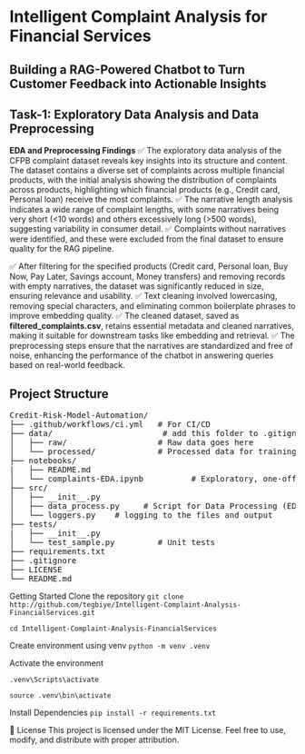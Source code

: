 # Intelligent Complaint Analysis for Financial Services

## Building a RAG-Powered Chatbot to Turn Customer Feedback into Actionable Insights

## Task-1: Exploratory Data Analysis and Data Preprocessing

**EDA and Preprocessing Findings**
✅ The exploratory data analysis of the CFPB complaint dataset reveals key insights into its structure and content.
The dataset contains a diverse set of complaints across multiple financial products, with the initial analysis showing the distribution of complaints across products, highlighting which financial products (e.g., Credit card, Personal loan) receive the most complaints.
✅ The narrative length analysis indicates a wide range of complaint lengths, with some narratives being very short (<10 words) and others excessively long (>500 words), suggesting variability in consumer detail.
✅ Complaints without narratives were identified, and these were excluded from the final dataset to ensure quality for the RAG pipeline.

✅ After filtering for the specified products (Credit card, Personal loan, Buy Now, Pay Later, Savings account, Money transfers) and removing records with empty narratives, the dataset was significantly reduced in size, ensuring relevance and usability.
✅ Text cleaning involved lowercasing, removing special characters, and eliminating common boilerplate phrases to improve embedding quality.
✅ The cleaned dataset, saved as **filtered_complaints.csv**, retains essential metadata and cleaned narratives, making it suitable for downstream tasks like embedding and retrieval.
✅ The preprocessing steps ensure that the narratives are standardized and free of noise, enhancing the performance of the chatbot in answering queries based on real-world feedback.

## Project Structure

<pre>
Credit-Risk-Model-Automation/
├── .github/workflows/ci.yml   # For CI/CD
├── data/                       # add this folder to .gitignore
│   ├── raw/                   # Raw data goes here 
│   └── processed/             # Processed data for training
├── notebooks/
|   ├── README.md
│   └── complaints-EDA.ipynb          # Exploratory, one-off analysis
├── src/
│   ├── __init__.py
│   ├── data_process.py     # Script for Data Processing (EDA)
│   └── loggers.py    # logging to the files and output
├── tests/
|   ├── __init__.py
│   └── test_sample.py         # Unit tests
├── requirements.txt
├── .gitignore
├── LICENSE
└── README.md
</pre>

Getting Started
Clone the repository
`git clone http://github.com/tegbiye/Intelligent-Complaint-Analysis-FinancialServices.git`

`cd Intelligent-Complaint-Analysis-FinancialServices`

Create environment using venv
`python -m venv .venv`

Activate the environment

`.venv\Scripts\activate`

`source .venv\bin\activate`

Install Dependencies
`pip install -r requirements.txt`

📜 License This project is licensed under the MIT License. Feel free to use, modify, and distribute with proper attribution.
